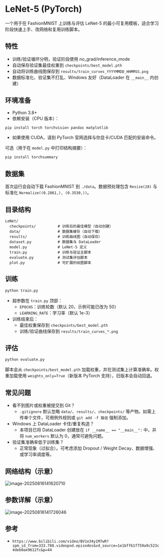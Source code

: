 # LeNet-5 (PyTorch)

一个用于在 FashionMNIST 上训练与评估 LeNet-5 的最小可复用模板，适合学习阶段快速上手、改网络和复用训练脚本。

## 特性
- 训练/验证循环分明，验证阶段使用 no_grad/inference_mode
- 自动保存验证集最佳权重到 `checkpoints/best_model.pth`
- 自动将训练曲线图保存到 `results/train_curves_YYYYMMDD_HHMMSS.png`
- 数据标准化、验证集不打乱、Windows 友好（DataLoader 在 `__main__` 内创建）

## 环境准备
- Python 3.8+
- 依赖安装（CPU 版本）：
```bash
pip install torch torchvision pandas matplotlib
```
- 如果使用 CUDA，请到 PyTorch 官网选择与你显卡/CUDA 匹配的安装命令。

可选（用于在 `model.py` 中打印结构摘要）：
```bash
pip install torchsummary
```

## 数据集
首次运行会自动下载 FashionMNIST 到 `./data`。数据预处理包含 `Resize(28)` 与标准化 `Normalize((0.2861,), (0.3530,))`。

## 目录结构
```text
LeNet/
  checkpoints/          # 训练后的最佳模型（自动创建）
  data/                 # 数据集缓存（自动下载）
  results/              # 训练曲线图（自动保存）
  dataset.py            # 数据集与 DataLoader
  model.py              # LeNet-5 定义
  train.py              # 训练与验证主脚本
  evaluate.py           # 测试集评估脚本
  plot.py               # 可扩展的绘图脚本
```

## 训练
```bash
python train.py
```
- 超参数在 `train.py` 顶部：
  - `EPOCHS`：训练轮数（默认 20，示例可能已改为 50）
  - `LEARNING_RATE`：学习率（默认 1e-3）
- 训练结束后：
  - 最佳权重保存到 `checkpoints/best_model.pth`
  - 训练/验证曲线保存到 `results/train_curves_*.png`

## 评估
```bash
python evaluate.py
```
脚本会从 `checkpoints/best_model.pth` 加载权重，并在测试集上计算准确率。权重加载使用 `weights_only=True`（新版本 PyTorch 支持），旧版本会自动回退。

## 常见问题
- 看不到图片或权重被提交到 Git？
  - `.gitignore` 默认忽略 `data/`、`results/`、`checkpoints/` 等产物。如需上传单个文件，可用例外规则或 `git add -f 路径` 强制添加。
- Windows 上 DataLoader 卡住/重复构造？
  - 本项目已将 DataLoader 创建放在 `if __name__ == "__main__":` 中，并将 `num_workers` 默认为 0，通常可避免问题。
- 验证集准确率低于训练集？
  - 正常现象（过拟合）。可考虑添加 Dropout / Weight Decay、数据增强、或学习率调度等。

## 网络结构（示意）

![image-20250816141620710](https://gitee.com/TChangQing/qing_images/raw/master/images/20250816141620802.png)

## 参数详解（示意）

![image-20250816141726046](https://gitee.com/TChangQing/qing_images/raw/master/images/20250816141726152.png)

## 参考
- `https://www.bilibili.com/video/BV1e34y1M7wR?spm_id_from=333.788.videopod.episodes&vd_source=1e1bff61f759a9c523c4deb0ae9612fc&p=44`